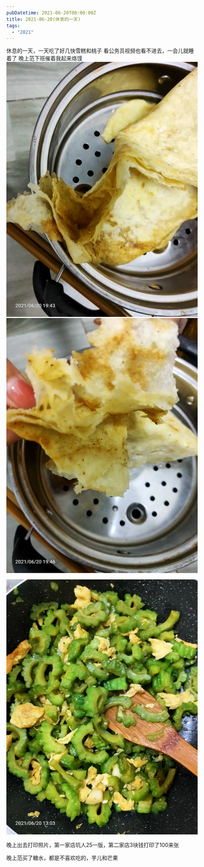 ```yaml
---
pubDatetime: 2021-06-20T00:00:00Z
title: 2021-06-20(休息的一天)
tags:
  - "2021"
---
```


休息的一天，一天吃了好几快雪糕和桃子
看公务员视频也看不进去，一会儿就睡着了
晚上范下班催着我起来烙馍
![](../../img/6904315-bff58084da6ef45c.jpg)
![](../../img/6904315-b96bb815a1f0ad15.jpg)

![](../../img/6904315-ac778261d17a189a.jpg)

晚上出去打印照片，第一家店坑人25一版，第二家店3块钱打印了100来张

晚上范买了糖水，都是不喜欢吃的，芋儿和芒果
